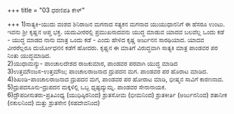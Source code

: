 +++
title = "03 ಧರಣಿಪತಿ ಕೇಳ್"

+++
1)ಸಾತ್ಯಕಿ-ಯುದು ವಂಶದ ಶಿನಿರಾಜನ ಮಗನಾದ ಸತ್ಯಕನ ಮಗನಾದ ಯುಯುಧಾನನಿಗೆ ಈ ಹೆಸರೂ ಉಂಟು. ಇವನು ಶ್ರೀ ಕೃಷ್ಣನ ಆಪ್ತ ಭಕ್ತ. ಯದುವೀರರಲ್ಲಿ ಪ್ರಮುಖನಾದವನು ಯುದ್ಧ ಮಾಡುವ ಯಾದವ ಬಲವೆಲ್ಲ ಒಂದು ಕಡೆ - ಯುದ್ಧ ಮಾಡದ ನಾನು ಮಾತ್ರ ಒಂದು ಕಡೆ - ಎಂದು ಹೇಳಿದ ಕೃಷ್ಣ ಅರ್ಜುನನ ಸಾರಥಿಯಾದ. ಯಾದವ ವೀರರೆಲ್ಲರೂ ದುರ್ಯೋಧನನ ಕಡೆಗೆ ಹೋದರು. ಕೃಷ್ಣನ ಈ ಮಾತಿಗೆ ವಿರುದ್ಧವಾಗಿ ಸಾತ್ಯಕಿ ಮಾತ್ರ ಪಾಂಡವರ ಪರ ನಿಂತು ಯುದ್ಧಮಾಡಿದ.  
2)ಯುಧಾಮನ್ಯು- ಪಾಂಚಾಲದೇಶದ ರಾಜಕುಮಾರ, ಪಾಂಡವರ ಪರವಾಗಿ ಯುದ್ಧ ಮಾಡಿದ  
3)ಉತ್ತಮೌಂಜಸ-ಉತ್ತಮೌಜ; ಪಾಂಚಾಲರಾಜನಾದ ದ್ರುಪದನ ಮಗ. ಪಾಂಡವರ ಪರ ಹೊರಾಟ ಮಾಡಿದ.  
4)ಶಿಖಂಡಿ-ಪಾಂಚಾಲರಾಜನಾದ ದ್ರುಪದನ ಮಗ, ಪಾಂಡವರ ಪರ ಹೋರಾಟ ಮಾಡಿ, ಭೀಷ್ಮನ ಸಾವಿಗೆ ಕಾರಣನಾದ.  
5)ದ್ರುಪದಸೂನು-ದ್ರುಪದನ ಮಕ್ಕಳಿಲ್ಲಿ ಒಬ್ಬ ಧೃಷ್ಟದ್ಯುಮ್ನ. ಪಾಂಡವರ ಸೇನಾನಾಯಕ.  
6)ದ್ರೌಪದೀಸುತರು-ಪ್ರತಿವಿಂಧ್ಯ (ಯುಧಿಷ್ಠಿರನಿಂದ) ಶ್ರುತಸೋಮ (ಭೀಮನಿಂದ) ಶ್ರುತಕೀರ್ತಿ (ಅರ್ಜುನನಿಂದ) ಶತಾನೀಕ (ನಕುಲನಿಂದ) ಮತ್ತು ಶ್ರುತಸೇನ (ಸಹದೇವನಿಂದ)